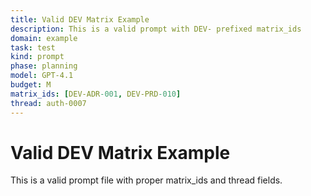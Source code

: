 ```yaml
---
title: Valid DEV Matrix Example
description: This is a valid prompt with DEV- prefixed matrix_ids
domain: example
task: test
kind: prompt
phase: planning
model: GPT-4.1
budget: M
matrix_ids: [DEV-ADR-001, DEV-PRD-010]
thread: auth-0007
---
```

# Valid DEV Matrix Example

This is a valid prompt file with proper matrix_ids and thread fields.
